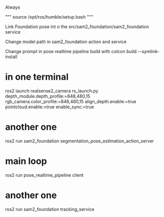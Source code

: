 Always 

"""
source /opt/ros/humble/setup.bash 
"""

Link Foundation pose int o the src/sam2_foundation/sam2_foundation service

Change model path in sam2_foundation action and service

Change prompt in pose realtime pipeline
build with
colcon build --symlink-install

# in one terminal
ros2 launch realsense2_camera rs_launch.py depth_module.depth_profile:=848,480,15 rgb_camera.color_profile:=848,480,15 align_depth.enable:=true pointcloud.enable:=true enable_sync:=true

# another one
ros2 run sam2_foundation segmentation_pose_estimation_action_server 
# main loop
ros2 run pose_realtime_pipeline client 

# another one
ros2 run sam2_foundation tracking_service


